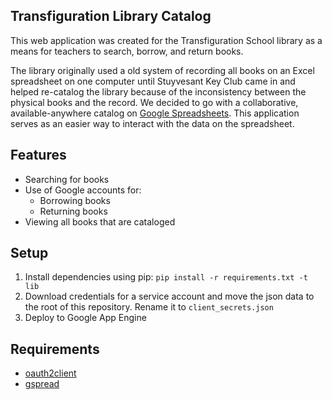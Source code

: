 Transfiguration Library Catalog
-------------------------------

This web application was created for the Transfiguration School library as a means for teachers to search, borrow, and return books.

The library originally used a old system of recording all books on an Excel spreadsheet on one computer until Stuyvesant Key Club came in and helped re-catalog the library because of the inconsistency between the physical books and the record. We decided to go with a collaborative, available-anywhere catalog on [Google Spreadsheets](http://spreadsheets.google.com). This application serves as an easier way to interact with the data on the spreadsheet.

## Features

- Searching for books
- Use of Google accounts for:
    - Borrowing books
    - Returning books
- Viewing all books that are cataloged

## Setup

1. Install dependencies using pip: `pip install -r requirements.txt -t lib`
2. Download credentials for a service account and move the json data to the root of this repository. Rename it to `client_secrets.json`
3. Deploy to Google App Engine

## Requirements

- [oauth2client](https://github.com/google/oauth2client)
- [gspread](https://github.com/burnash/gspread)
